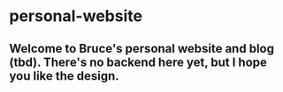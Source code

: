 # personal-website

## Welcome to Bruce's personal website and blog (tbd). There's no backend here yet, but I hope you like the design.
